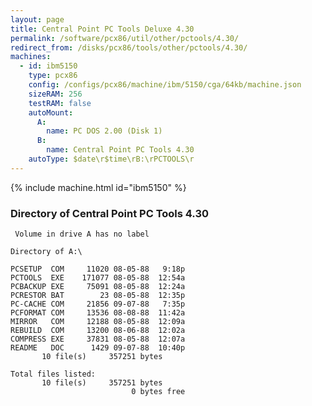 ```yaml
---
layout: page
title: Central Point PC Tools Deluxe 4.30
permalink: /software/pcx86/util/other/pctools/4.30/
redirect_from: /disks/pcx86/tools/other/pctools/4.30/
machines:
  - id: ibm5150
    type: pcx86
    config: /configs/pcx86/machine/ibm/5150/cga/64kb/machine.json
    sizeRAM: 256
    testRAM: false
    autoMount:
      A:
        name: PC DOS 2.00 (Disk 1)
      B:
        name: Central Point PC Tools 4.30
    autoType: $date\r$time\rB:\rPCTOOLS\r
---
```


{% include machine.html id="ibm5150" %}

### Directory of Central Point PC Tools 4.30

	 Volume in drive A has no label

	Directory of A:\

	PCSETUP  COM     11020 08-05-88   9:18p
	PCTOOLS  EXE    171077 08-05-88  12:54a
	PCBACKUP EXE     75091 08-05-88  12:24a
	PCRESTOR BAT        23 08-05-88  12:35p
	PC-CACHE COM     21856 09-07-88   7:35p
	PCFORMAT COM     13536 08-08-88  11:42a
	MIRROR   COM     12188 08-05-88  12:09a
	REBUILD  COM     13200 08-06-88  12:02a
	COMPRESS EXE     37831 08-05-88  12:07a
	README   DOC      1429 09-07-88  10:40p
	       10 file(s)     357251 bytes

	Total files listed:
	       10 file(s)     357251 bytes
	                           0 bytes free
